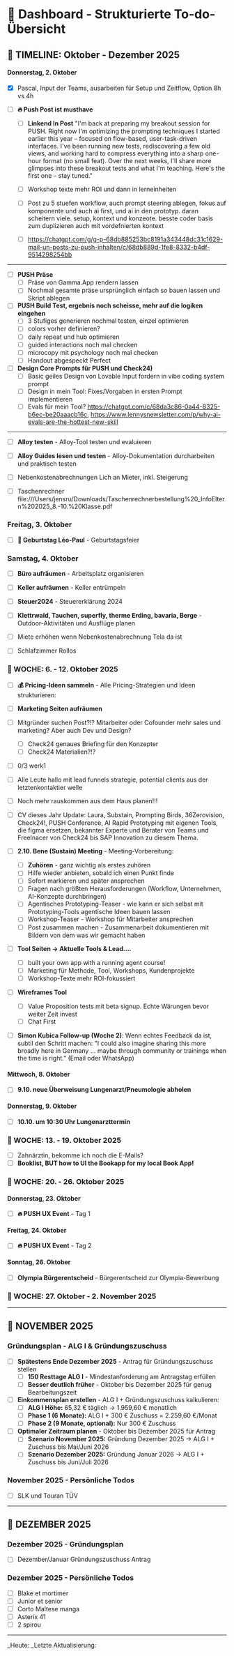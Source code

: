 # 🎯 Dashboard - Strukturierte To-do-Übersicht

## 📅 **TIMELINE: Oktober - Dezember 2025**


#### **Donnerstag, 2. Oktober**

- [x] Pascal, Input der Teams, ausarbeiten für Setup und Zeitflow, Option 8h vs 4h


- [ ] **🔥 Push Post ist musthave**   
  - [ ] **Linkend In Post** \"I'm back at preparing my breakout session for PUSH. Right now I'm optimizing the prompting techniques I started earlier this year – focused on flow-based, user-task-driven interfaces. I've been running new tests, rediscovering a few old views, and working hard to compress everything into a sharp one-hour format (no small feat). Over the next weeks, I'll share more glimpses into these breakout tests and what I'm teaching. Here's the first one – stay tuned.\"
  - [ ] Workshop texte mehr ROI und dann in lerneinheiten
  - [ ] Post zu 5 stuefen workflow, auch prompt steering ablegen, fokus auf komponente und auch ai first, und ai in den prototyp. daran scheitern viele. setup, kontext und konzeote. besste coder basis zum duplizieren auch mit vordefnierten kontext
  - [ ] https://chatgpt.com/g/g-p-68db885253bc8191a343448dc31c1629-mail-un-posts-zu-push-inhalten/c/68db889d-1fe8-8332-b4df-9514298254bb



---

- [ ] **PUSH Präse**
  - [ ] Präse von Gamma.App rendern lassen
  - [ ] Nochmal gesamte präse ursprünglich einfach so bauen lassen und Skript ablegen
- [ ] **PUSH Build Test, ergebnis noch scheisse, mehr auf die logiken eingehen**
  - [ ] 3 Stufiges generieren nochmal testen, einzel optimieren
  - [ ] colors vorher definieren?
  - [ ] daily repeat und hub optimieren
  - [ ] guided interactions noch mal checken 
  - [ ] microcopy mit psychology noch mal checken
  - [ ] Handout abgespeckt Perfect
- [ ] **Design Core Prompts für PUSH und Check24)**
  - [ ] Basic geiles Design von Lovable Input fordern in vibe coding system prompt
  - [ ] Design in mein Tool: Fixes/Vorgaben in ersten Prompt implementieren
  - [ ] Evals für mein Tool? https://chatgpt.com/c/68da3c86-0a44-8325-b6ec-be20aaacb16c, https://www.lennysnewsletter.com/p/why-ai-evals-are-the-hottest-new-skill

---
- [ ] **Alloy testen** - Alloy-Tool testen und evaluieren
- [ ] **Alloy Guides lesen und testen** - Alloy-Dokumentation durcharbeiten und praktisch testen


- [ ] Nebenkostenabrechnungen Lich an Mieter, inkl. Steigerung
- [ ] Taschenrechner file:///Users/jensru/Downloads/Taschenrechnerbestellung%20_InfoEltern%202025_8.-10.%20Klasse.pdf



### **Freitag, 3. Oktober**
- [ ] **🎂 Geburtstag Léo-Paul** - Geburtstagsfeier

### **Samstag, 4. Oktober**  
- [ ] **Büro aufräumen** - Arbeitsplatz organisieren
- [ ] **Keller aufräumen** - Keller entrümpeln
- [ ] **Steuer2024** - Steuererklärung 2024
- [ ] **Klettrwald, Tauchen, superfly, therme Erding, bavaria, Berge** - Outdoor-Aktivitäten und Ausflüge planen
- [ ] Miete erhöhen wenn Nebenkostenabrechnung Tela da ist
- [ ] Schlafzimmer Rollos


### **📅 WOCHE: 6. - 12. Oktober 2025**
- [ ] **💰 Pricing-Ideen sammeln** - Alle Pricing-Strategien und Ideen strukturieren:
- [ ] **Marketing Seiten aufräumen**

- [ ] Mitgründer suchen Post?!? Mitarbeiter oder Cofounder mehr sales und marketing? Aber auch Dev und Design?

  - [ ] Check24 genaues Briefing für den Konzepter
  - [ ] Check24 Materialien?!?
- [ ] 0/3 werk1
- [ ] Alle Leute hallo mit lead funnels strategie, potential clients aus der letztenkontaktier welle
- [ ] Noch mehr rauskommen aus dem Haus planen!!!
- [ ] CV dieses Jahr Update: Laura, Substain, Prompting Birds, 36Zerovision, Check24!, PUSH Conference, AI Rapid Prototyping mit eigenen Tools, die figma ersetzen, bekannter Experte und Berater von Teams und Freelnacer von Check24 bis SAP Innovation zu diesem Thema.
- [ ] **2.10. Bene (Sustain) Meeting** - Meeting-Vorbereitung:
  - [ ] **Zuhören** - ganz wichtig als erstes zuhören
  - [ ] Hilfe wieder anbieten, sobald ich einen Punkt finde
  - [ ] Sofort markieren und später ansprechen
  - [ ] Fragen nach größten Herausforderungen (Workflow, Unternehmen, AI-Konzepte durchbringen)
  - [ ] Agentisches Prototyping-Teaser - wie kann er sich selbst mit Prototyping-Tools agentische Ideen bauen lassen
  - [ ] Workshop-Teaser - Workshop für Mitarbeiter ansprechen
  - [ ] Post zusammen machen - Zusammenarbeit dokumentieren mit Bildern von dem was wir gemacht haben
- [ ] **Tool Seiten -> Aktuelle Tools & Lead....**
    - [ ] built your own app with a running agent course!
    - [ ] Marketing für Methode, Tool, Workshops, Kundenprojekte
    - [ ] Workshop-Texte mehr ROI-fokussiert
- [ ] **Wireframes Tool**
    - [ ] Value Proposition tests mit beta signup. Echte Wärungen bevor weiter Zeit invest
    - [ ] Chat First
- [ ] **Simon Kubica Follow-up (Woche 2)**: Wenn echtes Feedback da ist, subtil den Schritt machen: "I could also imagine sharing this more broadly here in Germany … maybe through community or trainings when the time is right." (Email oder WhatsApp)

#### **Mittwoch, 8. Oktober**
- [ ] **9.10. neue Überweisung Lungenarzt/Pneumologie abholen**

#### **Donnerstag, 9. Oktober**
- [ ] **10.10. um 10:30 Uhr Lungenarzttermin**



### **📅 WOCHE: 13. - 19. Oktober 2025**
- [ ] Zahnärztin, bekomme ich noch die E-Mails?
- [ ] **Booklist, BUT how to UI the Bookapp for my local Book App!**

### **📅 WOCHE: 20. - 26. Oktober 2025**

#### **Donnerstag, 23. Oktober**
- [ ] **🔥 PUSH UX Event** - Tag 1

#### **Freitag, 24. Oktober**
- [ ] **🔥 PUSH UX Event** - Tag 2

#### **Sonntag, 26. Oktober**
- [ ] **Olympia Bürgerentscheid** - Bürgerentscheid zur Olympia-Bewerbung


### **📅 WOCHE: 27. Oktober - 2. November 2025**


---

## 📅 **NOVEMBER 2025**

### **Gründungsplan - ALG I & Gründungszuschuss**
- [ ] **Spätestens Ende Dezember 2025** - Antrag für Gründungszuschuss stellen
  - [ ] **150 Resttage ALG I** - Mindestanforderung am Antragstag erfüllen
  - [ ] **Besser deutlich früher** - Oktober bis Dezember 2025 für genug Bearbeitungszeit
- [ ] **Einkommensplan erstellen** - ALG I + Gründungszuschuss kalkulieren:
  - [ ] **ALG I Höhe:** 65,32 € täglich → 1.959,60 € monatlich
  - [ ] **Phase 1 (6 Monate):** ALG I + 300 € Zuschuss = 2.259,60 €/Monat
  - [ ] **Phase 2 (9 Monate, optional):** Nur 300 € Zuschuss
- [ ] **Optimaler Zeitraum planen** - Oktober bis Dezember 2025 für Antrag
  - [ ] **Szenario November 2025:** Gründung Dezember 2025 → ALG I + Zuschuss bis Mai/Juni 2026
  - [ ] **Szenario Dezember 2025:** Gründung Januar 2026 → ALG I + Zuschuss bis Juni/Juli 2026

### **November 2025 - Persönliche Todos**
- [ ] SLK und Touran TÜV

---

## 📅 **DEZEMBER 2025**

### **Dezember 2025 - Gründungsplan**
- [ ] Dezember/Januar Gründungszuschuss Antrag

### **Dezember 2025 - Persönliche Todos**
- [ ] Blake et mortimer
- [ ] Junior et senior
- [ ] Corto Maltese manga
- [ ] Asterix 41
- [ ] 2 spirou

---

_Heute: 
_Letzte Aktualisierung: 
